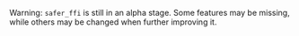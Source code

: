 <span class="warning">

Warning: `safer_ffi` is still in an alpha stage.
Some features may be missing, while others may be changed when further improving it.

</span>

